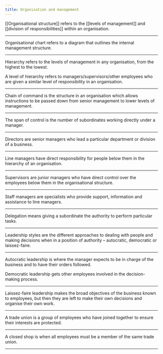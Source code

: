 ```yaml
---
title: Organisation and management
---
```


[[Organisational structure]] refers to the [[levels of management]] and [[division of responsibilities]] within an organisation.

---

Organisational chart refers to a diagram that outlines the internal management structure.

---

Hierarchy refers to the levels of management in any organisation, from the highest to the lowest.

A level of hierarchy refers to managers/supervisors/other employees who are given a similar level of responsibility in an organisation.

---

Chain of command is the structure in an organisation which allows instructions to be passed down from senior management to lower levels of management.

---

The span of control is the number of subordinates working directly under a manager.

---

Directors are senior managers who lead a particular department or division of a business.

---

Line managers have direct responsibility for people below them in the hierarchy of an organisation.

---

Supervisors are junior managers who have direct control over the employees below them in the organisational structure.

---

Staff managers are specialists who provide support, information and assistance to line managers.

---

Delegation means giving a subordinate the authority to perform particular tasks.

---

Leadership styles are the different approaches to dealing with people and making decisions when in a position of authority – autocratic, democratic or laissez-faire.

---

Autocratic leadership is where the manager expects to be in charge of the business and to have their orders followed.

Democratic leadership gets other employees involved in the decision-making process.

---

Laissez-faire leadership makes the broad objectives of the business known to employees, but then they are left to make their own decisions and organise their own work.

---

A trade union is a group of employees who have joined together to ensure their interests are protected.

---

A closed shop is when all employees must be a member of the same trade union.

---
